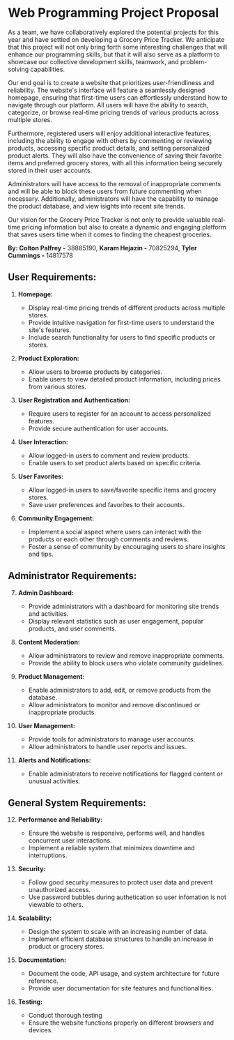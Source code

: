 # Web Programming Project Proposal
As a team, we have collaboratively explored the potential projects for this year and have settled on developing a Grocery Price Tracker. We anticipate that this project will not only bring forth some interesting challenges that will enhance our programming skills, but that it will also serve as a platform to showcase our collective development skills, teamwork, and problem-solving capabilities.

Our end goal is to create a website that prioritizes user-friendliness and reliability. The website's interface will feature a seamlessly designed homepage, ensuring that first-time users can effortlessly understand how to navigate through our platform. All users will have the ability to search, categorize, or browse real-time pricing trends of various products across multiple stores.

Furthermore, registered users will enjoy additional interactive features, including the ability to engage with others by commenting or reviewing products, accessing specific product details, and setting personalized product alerts. They will also have the convenience of saving their favorite items and preferred grocery stores, with all this information being securely stored in their user accounts.

Administrators will have access to the removal of inappropriate comments and will be able to block these users from future commenting when necessary. Additionally, administrators will have the capability to manage the product database, and view isights into recent site trends.

Our vision for the Grocery Price Tracker is not only to provide valuable real-time pricing information but also to create a dynamic and engaging platform that saves users time when it comes to finding the cheapest groceries.


**By: Colton Palfrey -** 38885190, **Karam Hejazin -** 70825294, **Tyler Cummings -** 14817578

## User Requirements:

1. **Homepage:**
   - Display real-time pricing trends of different products across multiple stores.
   - Provide intuitive navigation for first-time users to understand the site's features.
   - Include search functionality for users to find specific products or stores.

2. **Product Exploration:**
   - Allow users to browse products by categories.
   - Enable users to view detailed product information, including prices from various stores.

3. **User Registration and Authentication:**
   - Require users to register for an account to access personalized features.
   - Provide secure authentication for user accounts.

4. **User Interaction:**
   - Allow logged-in users to comment and review products.
   - Enable users to set product alerts based on specific criteria.

5. **User Favorites:**
   - Allow logged-in users to save/favorite specific items and grocery stores.
   - Save user preferences and favorites to their accounts.

6. **Community Engagement:**
   - Implement a social aspect where users can interact with the products or each other through comments and reviews.
   - Foster a sense of community by encouraging users to share insights and tips.

## Administrator Requirements:

7. **Admin Dashboard:**
   - Provide administrators with a dashboard for monitoring site trends and activities.
   - Display relevant statistics such as user engagement, popular products, and user comments.

8. **Content Moderation:**
   - Allow administrators to review and remove inappropriate comments.
   - Provide the ability to block users who violate community guidelines.

9. **Product Management:**
   - Enable administrators to add, edit, or remove products from the database.
   - Allow administrators to monitor and remove discontinued or inappropriate products.

10. **User Management:**
    - Provide tools for administrators to manage user accounts.
    - Allow administrators to handle user reports and issues.

11. **Alerts and Notifications:**
    - Enable administrators to receive notifications for flagged content or unusual activities.


## General System Requirements:

12. **Performance and Reliability:**
    - Ensure the website is responsive, performs well, and handles concurrent user interactions.
    - Implement a reliable system that minimizes downtime and interruptions.

13. **Security:**
    - Follow good security measures to protect user data and prevent unauthorized access.
    - Use password bubbles during authetication so user infomation is not viewable to others.

14. **Scalability:**
    - Design the system to scale with an increasing number of data.
    - Implement efficient database structures to handle an increase in product or grocery stores.

15. **Documentation:**
    - Document the code, API usage, and system architecture for future reference.
    - Provide user documentation for site features and functionalities.

16. **Testing:**
    - Conduct thorough testing
    - Ensure the website functions properly on different browsers and devices.
